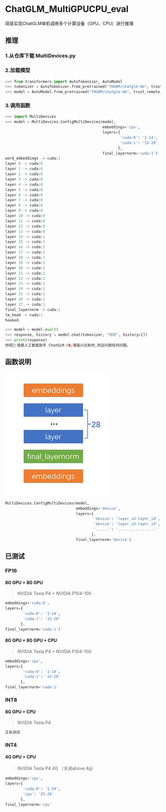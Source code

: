 # ChatGLM_MultiGPUCPU_eval
简易实现ChatGLM单机调用多个计算设备（GPU、CPU）进行推理
## 推理
### 1.从仓库下载 MultiDevices.py
### 2.加载模型
```python
>>> from transformers import AutoTokenizer, AutoModel
>>> tokenizer = AutoTokenizer.from_pretrained("THUDM/chatglm-6b", trust_remote_code=True)
>>> model = AutoModel.from_pretrained("THUDM/chatglm-6b", trust_remote_code=True).half()
```
### 3.调用函数
```python
>>> import MultiDevices
>>> model = MultiDevices.ConfigMultiDevices(model,
                                            embeddings='cpu',
                                            layers={
                                                    'cuda:0': '1-14',
                                                    'cuda:1': '15-28'
                                                   },
                                            final_layernorm='cuda:1')
word_embeddings -> cuda:1
layer 0 -> cuda:0
layer 1 -> cuda:0
layer 2 -> cuda:0
layer 3 -> cuda:0
layer 4 -> cuda:0
layer 5 -> cuda:0
layer 6 -> cuda:0
layer 7 -> cuda:0
layer 8 -> cuda:0
layer 9 -> cuda:0
layer 10 -> cuda:0
layer 11 -> cuda:0
layer 12 -> cuda:0
layer 13 -> cuda:0
layer 14 -> cuda:1
layer 15 -> cuda:1
layer 16 -> cuda:1
layer 17 -> cuda:1
layer 18 -> cuda:1
layer 19 -> cuda:1
layer 20 -> cuda:1
layer 21 -> cuda:1
layer 22 -> cuda:1
layer 23 -> cuda:1
layer 24 -> cuda:1
layer 25 -> cuda:1
layer 26 -> cuda:1
layer 27 -> cuda:1
final_layernorm -> cuda:1
lm_head -> cuda:1
hooked.
```
```python
>>> model = model.eval()
>>> response, history = model.chat(tokenizer, "你好", history=[])
>>> print(response)
你好👋!我是人工智能助手 ChatGLM-6B,很高兴见到你,欢迎问我任何问题。
```
## 函数说明
![结构](structure.jpg)
```python
MultiDevices.ConfigMultiDevices(model,
                                embeddings='device',
                                layers={
                                        'device': 'layer_id-layer_id',
                                        'device': 'layer_id-layer_id',
                                        '......': '.................'
                                       },
                                final_layernorm='device')
```
## 已测试
### FP16
#### 8G GPU + 8G GPU
> NVIDIA Tesla P4 + NVIDIA P104-100

```python
embeddings='cuda:0',
layers={
        'cuda:0': '1-14',
        'cuda:1': '15-28'
       },
final_layernorm='cuda:1')
```
#### 8G GPU + 8G GPU + CPU
> NVIDIA Tesla P4 + NVIDIA P104-100
```python
embeddings='cpu',
layers={
        'cuda:0': '1-14',
        'cuda:1': '15-28'
       },
final_layernorm='cuda:1'
```
### INT8
#### 8G GPU + CPU
> NVIDIA Tesla P4
```python
正在测试
```
### INT4
#### 4G GPU + CPU
> NVIDIA Tesla P4 4G （关闭above 4g）
```python
embeddings='cpu',
layers={
        'cuda:0': '1-24',
        'cpu': '25-28'
       },
final_layernorm='cpu'
```

